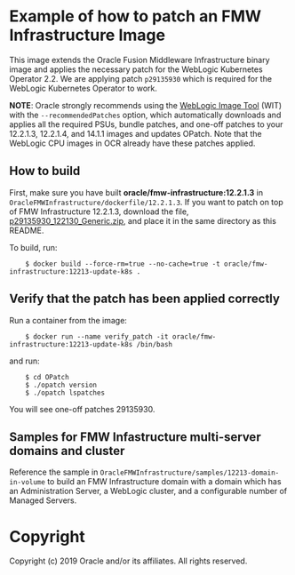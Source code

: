 Example of how to patch an FMW Infrastructure Image
===============================================
This image extends the Oracle Fusion Middleware Infrastructure binary image and applies the necessary patch for the WebLogic Kubernetes Operator 2.2.  We are applying patch `p29135930` which is required for the WebLogic Kubernetes Operator to work.

**NOTE**: Oracle strongly recommends using the [WebLogic Image Tool](https://oracle.github.io/weblogic-image-tool/userguide/tools/create-image/) (WIT) with the `--recommendedPatches` option, which automatically downloads and applies all the required PSUs, bundle patches, and one-off patches to your 12.2.1.3, 12.2.1.4, and 14.1.1 images and updates OPatch. Note that the WebLogic CPU images in OCR already have these patches applied.

## How to build
First, make sure you have built **oracle/fmw-infrastructure:12.2.1.3** in `OracleFMWInfrastructure/dockerfile/12.2.1.3`.
If you want to patch on top of FMW Infrastructure 12.2.1.3, download the file, [p29135930_122130_Generic.zip](http://support.oracle.com), and place it in the same directory as this README.

To build, run:

        $ docker build --force-rm=true --no-cache=true -t oracle/fmw-infrastructure:12213-update-k8s .

## Verify that the patch has been applied correctly
Run a container from the image:

        $ docker run --name verify_patch -it oracle/fmw-infrastructure:12213-update-k8s /bin/bash

and run:

        $ cd OPatch
        $ ./opatch version
        $ ./opatch lspatches

You will see one-off patches 29135930.

##  Samples for FMW Infastructure multi-server domains and cluster
Reference the sample in `OracleFMWInfrastructure/samples/12213-domain-in-volume` to build an FMW Infrastructure domain with a domain which has an Administration Server, a WebLogic cluster, and a configurable number of Managed Servers.

# Copyright
Copyright (c) 2019 Oracle and/or its affiliates. All rights reserved.

